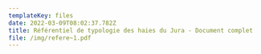```yaml
---
templateKey: files
date: 2022-03-09T08:02:37.782Z
title: Référentiel de typologie des haies du Jura - Document complet
file: /img/refere~1.pdf
---
```

